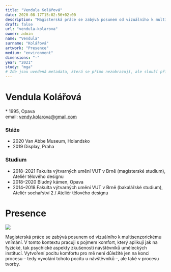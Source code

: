 ```yaml
---
title: "Vendula Kolářová"
date: 2020-08-17T15:02:56+02:00
description: "Magisterská práce se zabývá posunem od vizuálního k multisenzorickému vnímání."
draft: false
url: "vendula-kolarova"
owner: admin
name: "Vendula"
surname: "Kolářová"
artwork: "Presence"
medium: "environment"
dimensions: "-"
year: "2021"
study: "mga"
# Zde jsou uvedená metadata, která se přímo nezobrazují, ale slouží při generování webu - tagů pro Facebook a Twitter, atd.
---
```

# Vendula Kolářová
\* 1995, Opava  
email: vendy.kolarova@gmail.com

### Stáže
* 2020 Van Abbe Museum, Holandsko
* 2019 Display, Praha

### Studium
* 2018–2021 Fakulta výtvarných umění VUT v Brně (magisterské studium), Ateliér tělového designu
* 2018–2020 Bludný kámen, Opava
* 2014–2018 Fakulta výtvarných umění VUT v Brně (bakalářské studium), Ateliér sochařství 2 / Ateliér tělového designu

<!-- SECTION BREAK -->
# Presence

![](/2021/kolarova/1.jpg)

Magisterská práce se zabývá posunem od vizuálního k multisenzorickému vnímání.
V tomto kontextu pracuji s pojmem komfort, který aplikuji jak na fyzické, tak psychické aspekty zkušenosti návštěvníků uměleckých institucí.
Vytvoření pocitu komfortu pro mě není důležité jen na konci procesu – tedy vyvolání tohoto pocitu u návštěvníků –, ale také v procesu tvorby.
